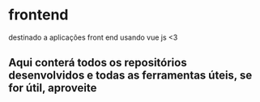 # frontend
destinado a aplicações front end usando vue js &lt;3

## Aqui conterá todos os repositórios desenvolvidos e todas as ferramentas úteis, se for útil, aproveite 
